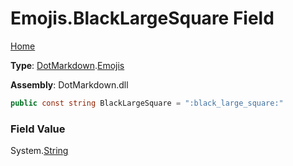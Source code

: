 # Emojis\.BlackLargeSquare Field

[Home](../../../README.md)

**Type**: [DotMarkdown](../../README.md)\.[Emojis](../README.md)

**Assembly**: DotMarkdown\.dll

```csharp
public const string BlackLargeSquare = ":black_large_square:"
```

### Field Value

System\.[String](https://docs.microsoft.com/en-us/dotnet/api/system.string)
